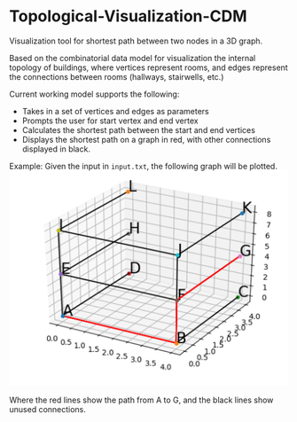 # Topological-Visualization-CDM
Visualization tool for shortest path between two nodes in a 3D graph.

Based on the combinatorial data model for visualization the internal topology of buildings, where vertices represent rooms, and edges represent the connections between rooms (hallways, stairwells, etc.)

Current working model supports the following:
* Takes in a set of vertices and edges as parameters
* Prompts the user for start vertex and end vertex
* Calculates the shortest path between the start and end vertices
* Displays the shortest path on a graph in red, with other connections displayed in black.

Example:
Given the input in `input.txt`, the following graph will be plotted.
![Sample Graph from Input](input_example.PNG)

Where the red lines show the path from A to G, and the black lines show unused connections.
